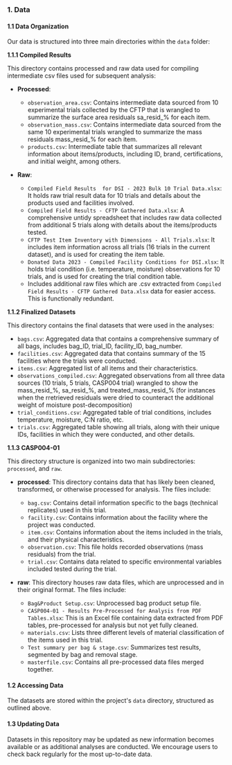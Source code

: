 ### 1. Data

#### 1.1 Data Organization

Our data is structured into three main directories within the `data` folder:

**1.1.1 Compiled Results**

This directory contains processed and raw data used for compiling intermediate csv files used for subsequent analysis:

- **Processed**:
  - `observation_area.csv`: Contains intermediate data sourced from 10 experimental trials collected by the CFTP that is wrangled to summarize the surface area residuals sa_resid_% for each item.
  - `observation_mass.csv`: Contains intermediate data sourced from the same 10 experimental trials wrangled to summarize the mass residuals mass_resid_% for each item.
  - `products.csv`: Intermediate table that summarizes all relevant information about items/products, including ID, brand, certifications, and initial weight, among others. 


- **Raw**:
  - `Compiled Field Results  for DSI - 2023 Bulk 10 Trial Data.xlsx`: It holds raw trial result data for 10 trials and details about the products used and facilities involved.
  - `Compiled Field Results - CFTP Gathered Data.xlsx`: A comprehensive untidy spreadsheet that includes raw data collected from additional 5 trials along with details about the items/products tested. 
  - `CFTP Test Item Inventory with Dimensions - All Trials.xlsx`: It includes item information across all trials (16 trials in the current dataset), and is used for creating the item table.
  - `Donated Data 2023 - Compiled Facility Conditions for DSI.xlsx`: It holds trial condition (i.e. temperature, moisture) observations for 10 trials, and is used for creating the trial condition table.
  - Includes additional raw files which are .csv extracted from `Compiled Field Results - CFTP Gathered Data.xlsx` data for easier access. This is functionally redundant.

**1.1.2 Finalized Datasets**

This directory contains the final datasets that were used in the analyses:

- `bags.csv`: Aggregated data that contains a comprehensive summary of all bags, includes bag_ID, trial_ID, facility_ID, bag_number. 
- `facilities.csv`: Aggregated data that contains summary of the 15 facilities where the trials were conducted.
- `items.csv`: Aggregated list of all items and their characteristics. 
- `observations_compiled.csv`: Aggregated observations from all three data sources (10 trials, 5 trials, CASP004 trial) wrangled to show the mass_resid_%, sa_resid_%, and treated_mass_resid_% (for instances when the rretrieved residuals were dried to counteract the additional weight of moisture post-decomposition)
- `trial_conditions.csv`: Aggregated table of trial conditions, includes temperature, moisture, C:N ratio, etc. 
- `trials.csv`: Aggregated table showing all trials, along with their unique IDs, facilities in which they were conducted, and other details. 

**1.1.3 CASP004-01**

This directory structure is organized into two main subdirectories: `processed`, and `raw`. 

- **processed**: This directory contains data that has likely been cleaned, transformed, or otherwise processed for analysis. The files include:
   - `bag.csv`: Contains detail information specific to the bags (technical replicates) used in this trial.
   - `facility.csv`: Contains information about the facility where the project was conducted.
   - `item.csv`: Contains information about the items included in the trials, and their physical characteristics.
   - `observation.csv`: This file holds recorded observations (mass residuals) from the trial.
   - `trial.csv`: Contains data related to specific environmental variables included tested during the trial.

- **raw**: This directory houses raw data files, which are unprocessed and in their original format. The files include:
   - `Bag&Product Setup.csv`: Unprocessed bag product setup file.
   - `CASP004-01 - Results Pre-Processed for Analysis from PDF Tables.xlsx`: This is an Excel file containing data extracted from PDF tables, pre-processed for analysis but not yet fully cleaned.
   - `materials.csv`: Lists three different levels of material classification of the items used in this trial. 
   - `Test summary per bag & stage.csv`: Summarizes test results, segmented by bag and removal stage.
   - `masterfile.csv`: Contains all pre-processed data files merged together. 

#### 1.2 Accessing Data

The datasets are stored within the project's `data` directory, structured as outlined above.

#### 1.3 Updating Data

Datasets in this repository may be updated as new information becomes available or as additional analyses are conducted. We encourage users to check back regularly for the most up-to-date data.
